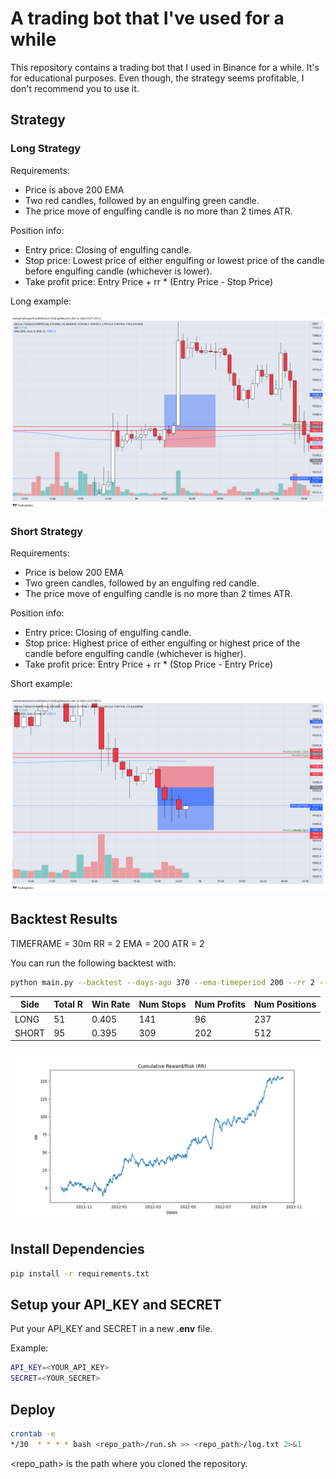 # A trading bot that I've used for a while

This repository contains a trading bot that I used in Binance for a while. It's for educational purposes. Even though, the strategy seems profitable, I don't recommend you to use it. 

## Strategy

### Long Strategy

Requirements:
* Price is above 200 EMA
* Two red candles, followed by an engulfing green candle.
* The price move of engulfing candle is no more than 2 times ATR.

Position info:
* Entry price: Closing of engulfing candle.
* Stop price:  Lowest price of either engulfing or lowest price of the candle before engulfing candle (whichever is lower).
* Take profit price: Entry Price + rr * (Entry Price - Stop Price)

Long example:

![Long](./figures/long_example.png)

### Short Strategy

Requirements:
* Price is below 200 EMA
* Two green candles, followed by an engulfing red candle.
* The price move of engulfing candle is no more than 2 times ATR.

Position info:
* Entry price: Closing of engulfing candle.
* Stop price:  Highest price of either engulfing or highest price of the candle before engulfing candle (whichever is higher).
* Take profit price: Entry Price + rr * (Stop Price - Entry Price)

Short example:

![Short](./figures/short_example.png)

## Backtest Results

TIMEFRAME = 30m
RR = 2
EMA = 200
ATR = 2

You can run the following backtest with: 

```Bash
python main.py --backtest --days-ago 370 --ema-timeperiod 200 --rr 2 --timeframe 30m atr-multiplier 2
```

| Side  | Total R | Win Rate | Num Stops | Num Profits | Num Positions |
| ------------- | ------------- | ------------- | ------------- | ------------- | ------------- | 
| LONG  | 51  | 0.405  | 141  | 96  | 237  |
| SHORT  | 95  | 0.395  | 309  | 202  | 512  |

![Return](./figures/return.png)

## Install Dependencies

```Bash
pip install -r requirements.txt
```

## Setup your API_KEY and SECRET

Put your API_KEY and SECRET in a new **.env** file.

Example:

```Bash
API_KEY=<YOUR_API_KEY>
SECRET=<YOUR_SECRET>
```

## Deploy

```Bash
crontab -e
*/30  * * * * bash <repo_path>/run.sh >> <repo_path>/log.txt 2>&1
```

<repo_path> is the path where you cloned the repository.